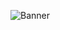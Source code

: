 ![Banner](https://media-exp1.licdn.com/dms/image/C4E16AQEFvXeLNvieVw/profile-displaybackgroundimage-shrink_350_1400/0/1645125757104?e=1654732800&v=beta&t=fO6M5AOK8Hq-hEnHyIp0-LT5crVdCbmciDgL4P8kUuQ)

<!--
**alldayoday/alldayoday** is a ✨ _special_ ✨ repository because its `README.md` (this file) appears on your GitHub profile.

Here are some ideas to get you started:

- 🔭 I’m currently working on ...
- 🌱 I’m currently learning ...
- 👯 I’m looking to collaborate on ...
- 🤔 I’m looking for help with ...
- 💬 Ask me about ...
- 📫 How to reach me: ...
- 😄 Pronouns: ...
- ⚡ Fun fact: ...
-->
